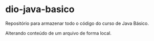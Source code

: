 # dio-java-basico
Repositório para armazenar todo o código do curso de Java Básico.

Alterando conteúdo de um arquivo de forma local.
